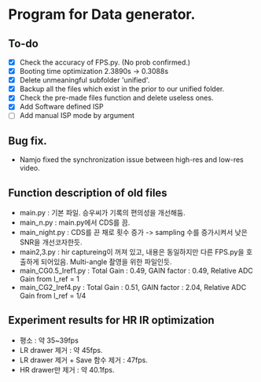 # Program for Data generator.

## To-do
- [x] Check the accuracy of FPS.py. (No prob confirmed.)
- [x] Booting time optimization 2.3890s -> 0.3088s
- [x] Delete unmeaningful subfolder 'unified'.
- [x] Backup all the files which exist in the prior to our unified folder.
- [x] Check the pre-made files function and delete useless ones.
- [x] Add Software defined ISP
- [ ] Add manual ISP mode by argument

## Bug fix.
- Namjo fixed the synchronization issue between high-res and low-res video.

## Function description of old files

- main.py : 기본 파일. 승우씨가 기록의 편의성을 개선해둠.
- main_n.py : main.py에서 CDS를 끔.
- main_night.py : CDS를 끈 채로 횟수 증가 -> sampling 수를 증가시켜서 낮은 SNR을 개선코자한듯.
- main2,3.py : hir captureing이 꺼져 있고, 내용은 동일하지만 다른 FPS.py을 호출하게 되어있음. Multi-angle 촬영을 위한 파일인듯.
- main_CG0.5_Iref1.py : Total Gain : 0.49,  GAIN factor : 0.49, Relative ADC Gain from I_ref = 1
- main_CG2_Iref4.py : Total Gain : 0.51, GAIN factor : 2.04, Relative ADC Gain from l_ref = 1/4

## Experiment results for HR IR optimization
- 평소 : 약 35~39fps
- LR drawer 제거 : 약 45fps.
- LR drawer 제거 + Save 함수 제거 : 47fps.
- HR drawer만 제거 : 약 40.1fps.
